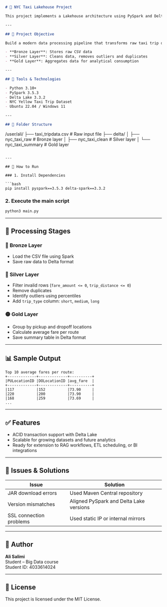 
```markdown
# 🗽 NYC Taxi Lakehouse Project

This project implements a Lakehouse architecture using PySpark and Delta Lake on a local environment. It processes the NYC Taxi Trip dataset through structured data engineering stages — ingest, clean, transform, and aggregate — while persisting everything in Delta format.

---

## 🎯 Project Objective

Build a modern data processing pipeline that transforms raw taxi trip data into meaningful analytical insights. The pipeline is designed with three structured layers:

- **Bronze Layer**: Stores raw CSV data
- **Silver Layer**: Cleans data, removes outliers and duplicates
- **Gold Layer**: Aggregates data for analytical consumption

---

## 🧰 Tools & Technologies

- Python 3.10+
- PySpark 3.5.3
- Delta Lake 3.3.2
- NYC Yellow Taxi Trip Dataset
- Ubuntu 22.04 / Windows 11

---

## 📁 Folder Structure

```
/user/ali/
├── taxi_tripdata.csv          # Raw input file
├── delta/
│   ├── nyc_taxi_raw           # Bronze layer
│   ├── nyc_taxi_clean         # Silver layer
│   └── nyc_taxi_summary       # Gold layer
```

---

## 🚀 How to Run

### 1. Install Dependencies

```bash
pip install pyspark==3.5.3 delta-spark==3.3.2
```

### 2. Execute the main script

```bash
python3 main.py
```

---

## 🔄 Processing Stages

### 🔹 Bronze Layer

- Load the CSV file using Spark
- Save raw data to Delta format

### 🔸 Silver Layer

- Filter invalid rows (`fare_amount <= 0`, `trip_distance <= 0`)
- Remove duplicates
- Identify outliers using percentiles
- Add `trip_type` column: `short`, `medium`, `long`

### 🟡 Gold Layer

- Group by pickup and dropoff locations
- Calculate average fare per route
- Save summary table in Delta format

---

## 📊 Sample Output

```text
Top 10 average fares per route:
+-------------+-------------+----------+
|PULocationID |DOLocationID |avg_fare  |
+-------------+-------------+----------+
|117          |152          |73.90     |
|220          |200          |73.90     |
|168          |259          |73.69     |
...
```

---

## ✅ Features

- ACID transaction support with Delta Lake
- Scalable for growing datasets and future analytics
- Ready for extension to RAG workflows, ETL scheduling, or BI integrations

---

## 🐛 Issues & Solutions

| Issue                        | Solution                                |
|-----------------------------|-----------------------------------------|
| JAR download errors         | Used Maven Central repository           |
| Version mismatches          | Aligned PySpark and Delta Lake versions |
| SSL connection problems     | Used static IP or internal mirrors      |

---

## 👤 Author

**Ali Salimi**  
Student – Big Data course  
Student ID: 4033614024

---

## 📄 License

This project is licensed under the MIT License.
```
